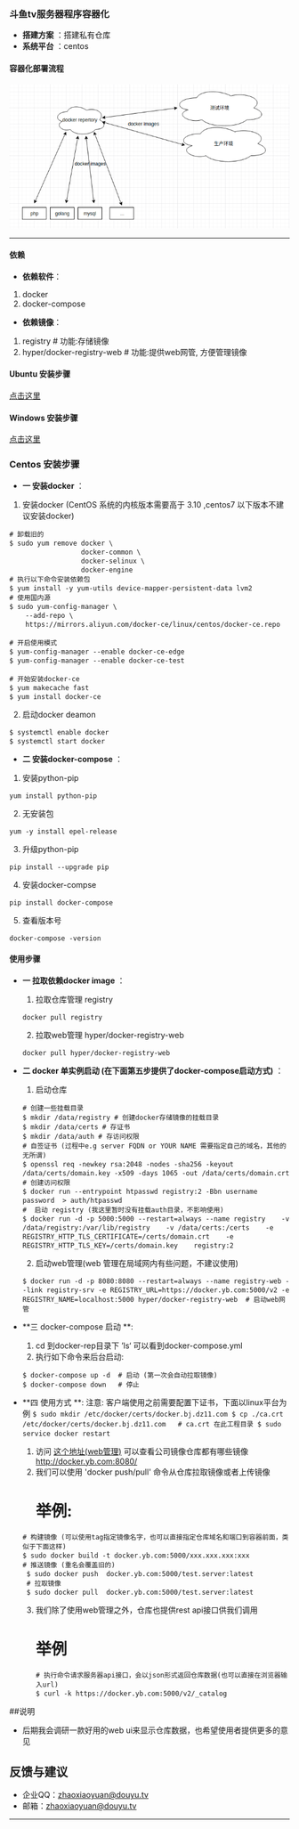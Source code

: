 ### 斗鱼tv服务器程序容器化


- **搭建方案** ：搭建私有仓库
- **系统平台** ：centos


#### 容器化部署流程

![Alt text](./douyu-docker.png)

-------------------


#### 依赖
- **依赖软件**：
1. docker
2. docker-compose
- **依赖镜像**：
1. registry    # 功能:存储镜像
2. hyper/docker-registry-web # 功能:提供web网管, 方便管理镜像

#### Ubuntu 安装步骤
  [点击这里](https://blog.csdn.net/nimei31/article/details/80865601)

#### Windows 安装步骤
  [点击这里](http://www.runoob.com/docker/windows-docker-install.html)

### Centos 安装步骤
- **一 安装docker** ：
1. 安装docker (CentOS 系统的内核版本需要高于 3.10 ,centos7 以下版本不建议安装docker)

```
# 卸载旧的
$ sudo yum remove docker \
                  docker-common \
                  docker-selinux \
                  docker-engine
# 执行以下命令安装依赖包                  
$ yum install -y yum-utils device-mapper-persistent-data lvm2
# 使用国内源
$ sudo yum-config-manager \
    --add-repo \
    https://mirrors.aliyun.com/docker-ce/linux/centos/docker-ce.repo

# 开启使用模式
$ yum-config-manager --enable docker-ce-edge
$ yum-config-manager --enable docker-ce-test

# 开始安装docker-ce
$ yum makecache fast
$ yum install docker-ce
```
2. 启动docker deamon 
```
$ systemctl enable docker
$ systemctl start docker
```
- **二 安装docker-compose** ：
1. 安装python-pip
```
yum install python-pip
```
2. 无安装包
```
yum -y install epel-release
```
3. 升级python-pip
```
pip install --upgrade pip
```
4. 安装docker-compse
```
pip install docker-compose
```
5. 查看版本号
```
docker-compose -version
```


#### 使用步骤
- **一 拉取依赖docker image** ：
	1. 拉取仓库管理 registry
	```
	docker pull registry 
	```
	2.  拉取web管理 hyper/docker-registry-web
	```
	docker pull hyper/docker-registry-web
	```

- **二 docker 单实例启动 (在下面第五步提供了docker-compose启动方式)** ：
	1. 启动仓库 
	```
	# 创建一些挂载目录
	$ mkdir /data/registry # 创建docker存储镜像的挂载目录
	$ mkdir /data/certs # 存证书
	$ mkdir /data/auth # 存访问权限
	# 自签证书 (过程中e.g server FQDN or YOUR NAME 需要指定自己的域名，其他的无所谓)
	$ openssl req -newkey rsa:2048 -nodes -sha256 -keyout /data/certs/domain.key -x509 -days 1065 -out /data/certs/domain.crt 
	# 创建访问权限
	$ docker run --entrypoint htpasswd registry:2 -Bbn username password  > auth/htpasswd
	#  启动 registry (我这里暂时没有挂载auth目录，不影响使用)
	$ docker run -d -p 5000:5000 --restart=always --name registry    -v /data/registry:/var/lib/registry    -v /data/certs:/certs    -e REGISTRY_HTTP_TLS_CERTIFICATE=/certs/domain.crt    -e REGISTRY_HTTP_TLS_KEY=/certs/domain.key    registry:2  
	```
	2. 启动web管理(web 管理在局域网内有些问题，不建议使用)
	```
	$ docker run -d -p 8080:8080 --restart=always --name registry-web --link registry-srv -e REGISTRY_URL=https://docker.yb.com:5000/v2 -e REGISTRY_NAME=localhost:5000 hyper/docker-registry-web  # 启动web网管
	```

- **三 docker-compose 启动 **:
	1. cd 到docker-rep目录下 ’ls‘ 可以看到docker-compose.yml
	2. 执行如下命令来后台启动:
	```
	$ docker-compose up -d  # 启动 (第一次会自动拉取镜像)
	$ docker-compose down   # 停止
	```
- **四  使用方式 **:
注意: 客户端使用之前需要配置下证书，下面以linux平台为例
		```
			$ sudo mkdir /etc/docker/certs/docker.bj.dz11.com
			$ cp ./ca.crt /etc/docker/certs/docker.bj.dz11.com   # ca.crt 在此工程目录
			$ sudo service docker restart
		```
	1. 访问 [这个地址(web管理)](http://docker.yb.com:8080/)  可以查看公司镜像仓库都有哪些镜像 http://docker.yb.com:8080/
	2. 我们可以使用 'docker push/pull' 命令从仓库拉取镜像或者上传镜像
		# 举例:
	```
	# 构建镜像 (可以使用tag指定镜像名字，也可以直接指定仓库域名和端口到容器前面，类似于下面这样)
	$ sudo docker build -t docker.yb.com:5000/xxx.xxx.xxx:xxx 
	# 推送镜像 (重名会覆盖旧的)
	 $ sudo docker push  docker.yb.com:5000/test.server:latest
	 # 拉取镜像 
	 $ sudo docker pull  docker.yb.com:5000/test.server:latest
	```
	3. 我们除了使用web管理之外，仓库也提供rest api接口供我们调用
		# 举例
		```
		# 执行命令请求服务器api接口，会以json形式返回仓库数据(也可以直接在浏览器输入url)
		$ curl -k https://docker.yb.com:5000/v2/_catalog
		```
##说明
- 后期我会调研一款好用的web ui来显示仓库数据，也希望使用者提供更多的意见

## 反馈与建议
- 企业QQ：<zhaoxiaoyuan@douyu.tv>
- 邮箱：<zhaoxiaoyuan@douyu.tv>

---------





